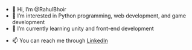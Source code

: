 - 👋 Hi, I’m @RahulBhoir
- 👀 I’m interested in Python programming, web development, and game development 
- 🌱 I’m currently learning unity and front-end development
<!--- - 💞️ I’m looking to collaborate on ... -->
- 📫 You can reach me through [LinkedIn](https://www.linkedin.com/in/rahul-bhoir/) 

<!---
RahulBhoir/RahulBhoir is a ✨ special ✨ repository because its `README.md` (this file) appears on your GitHub profile.
You can click the Preview link to take a look at your changes.
--->
